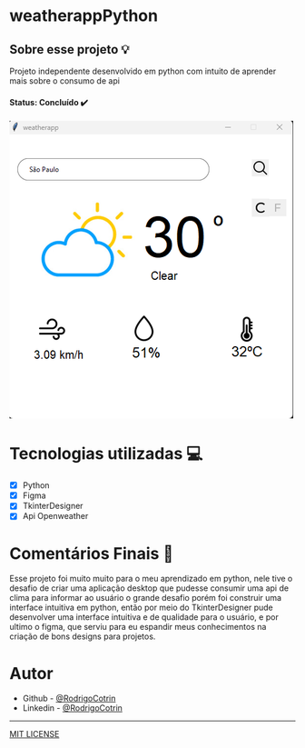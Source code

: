 # weatherappPython

## Sobre esse projeto 💡


Projeto independente desenvolvido em python com intuito de aprender mais sobre o consumo de api

#### <strong>Status: </strong>Concluído ✔️

![Imagemprojeto](imagemprojeto.png)

# Tecnologias utilizadas 💻


- [X] Python
- [X] Figma
- [X] TkinterDesigner
- [X] Api Openweather

# Comentários Finais 🎂

Esse projeto foi muito muito para o meu aprendizado em python, nele tive o desafio de criar uma aplicação desktop que pudesse consumir uma api de clima para informar ao usuário o grande desafio porém foi construir uma interface intuitiva em python, então por meio do TkinterDesigner pude desenvolver uma interface intuitiva e de qualidade para o usuário, e por ultimo o figma, que serviu para eu espandir meus conhecimentos na criação de bons designs para projetos.

# Autor

- Github - [@RodrigoCotrin](https://github.com/RodrigoCotrin/)
- Linkedin - [@RodrigoCotrin](https://www.linkedin.com/in/rodrigocotrin/)

***
[MIT LICENSE](https://github.com/RodrigoCotrin/weatherappPython/blob/main/LICENSE)
